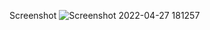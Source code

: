 Screenshot 
![Screenshot 2022-04-27 181257](https://user-images.githubusercontent.com/101724961/165518130-7eca361a-be59-451b-b4db-84cb8612fd97.png)
